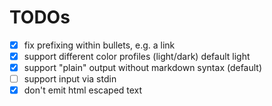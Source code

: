 # TODOs

* [x] fix prefixing within bullets, e.g. a link
* [x] support different color profiles (light/dark) default light
* [x] support "plain" output without markdown syntax (default)
* [ ] support input via stdin
* [x] don't emit html escaped text

